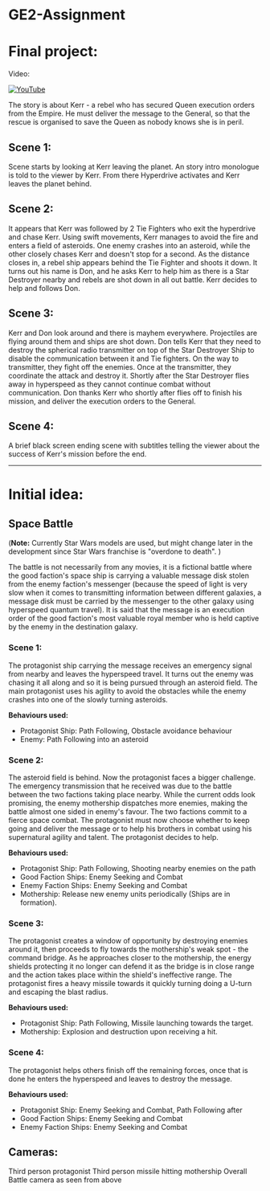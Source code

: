# GE2-Assignment
# Final project:

Video:

[![YouTube](https://img.youtube.com/vi/icx3BPPs_5c/0.jpg)](https://www.youtube.com/watch?v=icx3BPPs_5c)

The story is about Kerr - a rebel who has secured Queen execution orders from the Empire. He must deliver the message to the General, so that the rescue is organised to save the Queen as nobody knows she is in peril.

## Scene 1:
Scene starts by looking at Kerr leaving the planet. An story intro monologue is told to the viewer by Kerr. From there Hyperdrive activates and Kerr leaves the planet behind.

## Scene 2: 
It appears that Kerr was followed by 2 Tie Fighters who exit the hyperdrive and chase Kerr. Using swift movements, Kerr manages to avoid the fire and enters a field of asteroids. One enemy crashes into an asteroid, while the other closely chases Kerr and doesn't stop for a second. As the distance closes in, a rebel ship appears behind the Tie Fighter and shoots it down. It turns out his name is Don, and he asks Kerr to help him as there is a Star Destroyer nearby and rebels are shot down in all out battle. Kerr decides to help and follows Don.

## Scene 3:
Kerr and Don look around and there is mayhem everywhere. Projectiles are flying around them and ships are shot down. Don tells Kerr that they need to destroy the spherical radio transmitter on top of the Star Destroyer Ship to disable the communication between it and Tie fighters. On the way to transmitter, they fight off the enemies. Once at the transmitter, they coordinate the attack and destroy it. Shortly after the Star Destroyer flies away in hyperspeed as they cannot continue combat without communication. Don thanks Kerr who shortly after flies off to finish his mission, and deliver the execution orders to the General. 

## Scene 4:
A brief black screen ending scene with subtitles telling the viewer about the success of Kerr's mission before the end.


---

# Initial idea:
## Space Battle
(**Note:** Currently Star Wars models are used, but might change later in the development since Star Wars franchise is "overdone to death". )

The battle is not necessarily from any movies, it is a fictional battle where the good faction's space ship is carrying a valuable message disk stolen from the enemy faction's messenger (because the speed of light is very slow when it comes to transmitting information between different galaxies, a message disk must be carried by the messenger to the other galaxy using hyperspeed quantum travel). It is said that the message is an execution order of the good faction's most valuable royal member who is held captive by the enemy in the destination galaxy.


### Scene 1:
The protagonist ship carrying the message receives an emergency signal from nearby and leaves the hyperspeed travel. It turns out the enemy was chasing it all along and so it is being pursued through an asteroid field. The main protagonist uses his agility to avoid the obstacles while the enemy crashes into one of the slowly turning asteroids.

**Behaviours used:**

- Protagonist Ship: Path Following, Obstacle avoidance behaviour
- Enemy: Path Following into an asteroid


### Scene 2:
The asteroid field is behind. Now the protagonist faces a bigger challenge. The emergency transmission that he received was due to the battle between the two factions taking place nearby. While the current odds look promising, the enemy mothership dispatches more enemies, making the battle almost one sided in enemy's favour. The two factions commit to a fierce space combat. The protagonist must now choose whether to keep going and deliver the message or to help his brothers in combat using his supernatural agility and talent. The protagonist decides to help.

**Behaviours used:**

- Protagonist Ship: Path Following, Shooting nearby enemies on the path
- Good Faction Ships: Enemy Seeking and Combat
- Enemy Faction Ships: Enemy Seeking and Combat
- Mothership: Release new enemy units periodically (Ships are in formation).

### Scene 3: 
The protagonist creates a window of opportunity by destroying enemies around it, then proceeds to fly towards the mothership's weak spot - the command bridge. As he approaches closer to the mothership, the energy shields protecting it no longer can defend it as the bridge is in close range and the action takes place within the shield's ineffective range. The protagonist fires a heavy missile towards it quickly turning doing a U-turn and escaping the blast radius.

**Behaviours used:**
- Protagonist Ship: Path Following, Missile launching towards the target.
- Mothership: Explosion and destruction upon receiving a hit.

### Scene 4:
The protagonist helps others finish off the remaining forces, once that is done he enters the hyperspeed and leaves to destroy the message.

**Behaviours used:**
- Protagonist Ship: Enemy Seeking and Combat, Path Following after
- Good Faction Ships: Enemy Seeking and Combat
- Enemy Faction Ships: Enemy Seeking and Combat

## Cameras:
Third person protagonist
Third person missile hitting mothership
Overall Battle camera as seen from above

